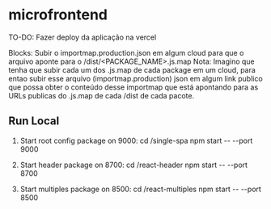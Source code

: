 # microfrontend
TO-DO: Fazer deploy da aplicação na vercel

Blocks: Subir o importmap.production.json em algum cloud para que o arquivo aponte para o /dist/<PACKAGE_NAME>.js.map
Nota: Imagino que tenha que subir cada um dos .js.map de cada package em um cloud, para entao subir esse arquivo (importmap.production) json em algum link publico que possa obter o conteúdo desse importmap que está apontando para as URLs publicas do .js.map de cada /dist de cada pacote.

## Run Local
1. Start root config package on 9000: 
cd /single-spa
npm start -- --port 9000

2. Start header package on 8700: 
cd /react-header
npm start -- --port 8700

3. Start multiples package on 8500: 
cd /react-multiples
npm start -- --port 8500
